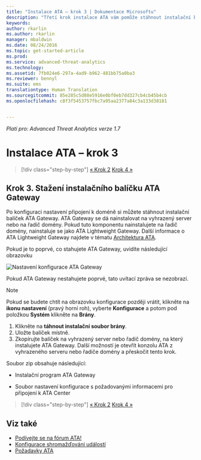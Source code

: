 ```yaml
---
title: "Instalace ATA – krok 3 | Dokumentace Microsoftu"
description: "Třetí krok instalace ATA vám pomůže stáhnout instalační balíček ATA Gateway."
keywords: 
author: rkarlin
ms.author: rkarlin
manager: mbaldwin
ms.date: 08/24/2016
ms.topic: get-started-article
ms.prod: 
ms.service: advanced-threat-analytics
ms.technology: 
ms.assetid: 7fb024e6-297a-4ad9-b962-481bb75a0ba3
ms.reviewer: bennyl
ms.suite: ems
translationtype: Human Translation
ms.sourcegitcommit: 85e285c5d88e5916e0bf0eb7dd327cb4cb45b4cb
ms.openlocfilehash: c8f3f5453757fbc7a95aa2377a84c3a133d38181


---
```


*Platí pro: Advanced Threat Analytics verze 1.7*



# <a name="install-ata---step-3"></a>Instalace ATA – krok 3

>[!div class="step-by-step"]
[« Krok 2](install-ata-step2.md)
[Krok 4 »](install-ata-step4.md)

## <a name="step-3-download-the-ata-gateway-setup-package"></a>Krok 3. Stažení instalačního balíčku ATA Gateway
Po konfiguraci nastavení připojení k doméně si můžete stáhnout instalační balíček ATA Gateway. ATA Gateway se dá nainstalovat na vyhrazený server nebo na řadič domény. Pokud tuto komponentu nainstalujete na řadič domény, nainstaluje se jako ATA Lightweight Gateway. Další informace o ATA Lightweight Gateway najdete v tématu [Architektura ATA](/advanced-threat-analytics/plan-design/ata-architecture). 

Pokud je to poprvé, co stahujete ATA Gateway, uvidíte následující obrazovku

![Nastavení konfigurace ATA Gateway](media/ATA_1.7-welcome-download-gateway.PNG)

Pokud ATA Gateway nestahujete poprvé, tato uvítací zpráva se nezobrazí.

> [!NOTE] 
> Pokud se budete chtít na obrazovku konfigurace později vrátit, klikněte na **ikonu nastavení** (pravý horní roh), vyberte **Konfigurace** a potom pod položkou **Systém** klikněte na **Brány**.  

1.  Klikněte na **táhnout instalační soubor brány**.
2.  Uložte balíček místně.
3.  Zkopírujte balíček na vyhrazený server nebo řadič domény, na který instalujete ATA Gateway. Další možností je otevřít konzolu ATA z vyhrazeného serveru nebo řadiče domény a přeskočit tento krok.

Soubor zip obsahuje následující:

-   Instalační program ATA Gateway

-   Soubor nastavení konfigurace s požadovanými informacemi pro připojení k ATA Center


>[!div class="step-by-step"]
[« Krok 2](install-ata-step2.md)
[Krok 4 »](install-ata-step4.md)

## <a name="see-also"></a>Viz také

- [Podívejte se na fórum ATA!](https://social.technet.microsoft.com/Forums/security/home?forum=mata)
- [Konfigurace shromažďování událostí](configure-event-collection.md)
- [Požadavky ATA](/advanced-threat-analytics/plan-design/ata-prerequisites)



<!--HONumber=Jan17_HO1-->


